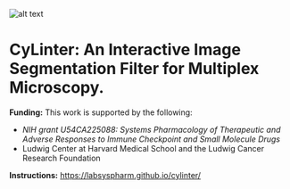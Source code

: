 ![alt text](https://github.com/labsyspharm/cylinter/blob/master/docs/image.jpg?raw=true)

# CyLinter: An Interactive Image Segmentation Filter for Multiplex Microscopy.

**Funding:** This work is supported by the following:

* *NIH grant U54CA225088: Systems Pharmacology of Therapeutic and Adverse Responses to Immune Checkpoint and Small Molecule Drugs*
* Ludwig Center at Harvard Medical School and the Ludwig Cancer Research Foundation

**Instructions:** https://labsyspharm.github.io/cylinter/
